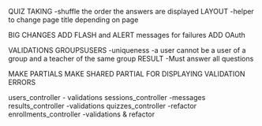 QUIZ TAKING
    -shuffle the order the answers are displayed
LAYOUT
    -helper to change page title depending on page

BIG CHANGES
    ADD FLASH and ALERT messages for failures
    ADD OAuth

VALIDATIONS
    GROUPSUSERS
        -uniqueness
        -a user cannot be a user of a group and a teacher of the same group
    RESULT
        -Must answer all questions



MAKE PARTIALS
MAKE SHARED PARTIAL FOR DISPLAYING VALIDATION ERRORS

users_controller - validations
sessions_controller -messages
results_controller -validations
quizzes_controller -refactor
enrollments_controller -validations & refactor